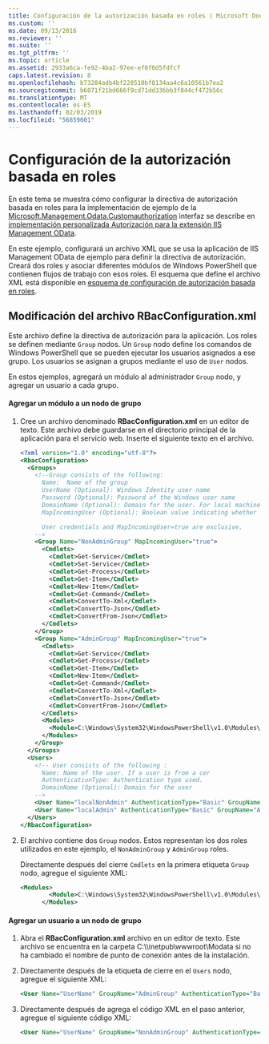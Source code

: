 ```yaml
---
title: Configuración de la autorización basada en roles | Microsoft Docs
ms.custom: ''
ms.date: 09/13/2016
ms.reviewer: ''
ms.suite: ''
ms.tgt_pltfrm: ''
ms.topic: article
ms.assetid: 2933a6ca-fe92-4ba2-97ee-ef0f0d5fdfcf
caps.latest.revision: 8
ms.openlocfilehash: b73284adb4bf228510bf8134aa4c6a10561b7ea2
ms.sourcegitcommit: b6871f21bd666f9cd71dd336bb3f844cf472b56c
ms.translationtype: MT
ms.contentlocale: es-ES
ms.lasthandoff: 02/03/2019
ms.locfileid: "56859601"
---
```

# <a name="configuring-role-based-authorization"></a>Configuración de la autorización basada en roles

En este tema se muestra cómo configurar la directiva de autorización basada en roles para la implementación de ejemplo de la [Microsoft.Management.Odata.Customauthorization](/dotnet/api/Microsoft.Management.Odata.CustomAuthorization) interfaz se describe en [implementación personalizada Autorización para la extensión IIS Management OData](./implementing-custom-authorization-for-a-management-odata-web-service.md).

En este ejemplo, configurará un archivo XML que se usa la aplicación de IIS Management OData de ejemplo para definir la directiva de autorización. Creará dos roles y asociar diferentes módulos de Windows PowerShell que contienen flujos de trabajo con esos roles. El esquema que define el archivo XML está disponible en [esquema de configuración de autorización basada en roles](./role-based-authorization-configuration-schema.md).

## <a name="modifying-the-rbacconfigurationxml-file"></a>Modificación del archivo RBacConfiguration.xml

Este archivo define la directiva de autorización para la aplicación. Los roles se definen mediante `Group` nodos. Un `Group` nodo define los comandos de Windows PowerShell que se pueden ejecutar los usuarios asignados a ese grupo. Los usuarios se asignan a grupos mediante el uso de `User` nodos.

En estos ejemplos, agregará un módulo al administrador `Group` nodo, y agregar un usuario a cada grupo.

#### <a name="adding-a-module-to-a-group-node"></a>Agregar un módulo a un nodo de grupo

1. Cree un archivo denominado **RBacConfiguration.xml** en un editor de texto. Este archivo debe guardarse en el directorio principal de la aplicación para el servicio web. Inserte el siguiente texto en el archivo.

   ```xml
   <?xml version="1.0" encoding="utf-8"?>
   <RbacConfiguration>
     <Groups>
       <!--Group consists of the following:
         Name:  Name of the group
         UserName (Optional): Windows Identity user name
         Password (Optional): Password of the Windows user name
         DomainName (Optional): Domain for the user. For local machine account either do not include them or give the machine name. Do not give empty string
         MapIncomingUser (Optional): Boolean value indicating whether to execute cmdlet in the context of network client.

         User credentials and MapIncomingUser=true are exclusive.
       -->
       <Group Name="NonAdminGroup" MapIncomingUser="true">
         <Cmdlets>
           <Cmdlet>Get-Service</Cmdlet>
           <Cmdlet>Set-Service</Cmdlet>
           <Cmdlet>Get-Process</Cmdlet>
           <Cmdlet>Get-Item</Cmdlet>
           <Cmdlet>New-Item</Cmdlet>
           <Cmdlet>Get-Command</Cmdlet>
           <Cmdlet>ConvertTo-Xml</Cmdlet>
           <Cmdlet>ConvertTo-Json</Cmdlet>
           <Cmdlet>ConvertFrom-Json</Cmdlet>
         </Cmdlets>
       </Group>
       <Group Name="AdminGroup" MapIncomingUser="true">
         <Cmdlets>
           <Cmdlet>Get-Service</Cmdlet>
           <Cmdlet>Get-Process</Cmdlet>
           <Cmdlet>Get-Item</Cmdlet>
           <Cmdlet>New-Item</Cmdlet>
           <Cmdlet>Get-Command</Cmdlet>
           <Cmdlet>ConvertTo-Xml</Cmdlet>
           <Cmdlet>ConvertTo-Json</Cmdlet>
           <Cmdlet>ConvertFrom-Json</Cmdlet>
         </Cmdlets>
         <Modules>
           <Module>C:\Windows\System32\WindowsPowerShell\v1.0\Modules\ServerManager\ServerManager.psd1</Module>
         </Modules>
       </Group>
     </Groups>
     <Users>
       <!-- User consists of the following :
         Name: Name of the user. If a user is from a cer
         AuthenticationType: Authentication type used.
         DomainName (Optional): Domain for the user
       -->
       <User Name="localNonAdmin" AuthenticationType="Basic" GroupName="NonAdminGroup" />
       <User Name="localAdmin" AuthenticationType="Basic" GroupName="AdminGroup" />
     </Users>
   </RbacConfiguration>
   ```

2. El archivo contiene dos `Group` nodos. Estos representan los dos roles utilizados en este ejemplo, el `NonAdminGroup` y `AdminGroup` roles.

   Directamente después del cierre `Cmdlets` en la primera etiqueta `Group` nodo, agregue el siguiente XML:

   ```xml
   <Modules>
           <Module>C:\Windows\System32\WindowsPowerShell\v1.0\Modules\ServerManager\ServerManager.psd1</Module>
         </Modules>
   ```

#### <a name="adding-a-user-to-a-group-node"></a>Agregar un usuario a un nodo de grupo

1. Abra el **RBacConfiguration.xml** archivo en un editor de texto. Este archivo se encuentra en la carpeta C:\\\inetpub\wwwroot\Modata si no ha cambiado el nombre de punto de conexión antes de la instalación.

2. Directamente después de la etiqueta de cierre en el `Users` nodo, agregue el siguiente XML:

   ```xml
   <User Name="UserName" GroupName="AdminGroup" AuthenticationType="Basic" DomainName="DomainName"/>
   ```

3. Directamente después de agrega el código XML en el paso anterior, agregue el siguiente código XML:

   ```xml
   <User Name="UserName" GroupName="NonAdminGroup" AuthenticationType="Basic" DomainName="DomainName"/>
   ```